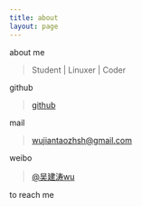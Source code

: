 ```yaml
---
title: about
layout: page
---
```


about me

> Student | Linuxer | Coder

github 

> [github](https://github.com/wujiantao)

mail 

> wujiantaozhsh@gmail.com

weibo 

> [@吴建涛wu](http://weibo.com/u/1977313820)

to reach me

